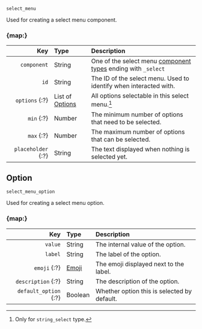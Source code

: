 `select_menu`

Used for creating a select menu component.


### {map:}

|                Key | Type                       | Description                                                                                                        |
|-------------------:|:---------------------------|:-------------------------------------------------------------------------------------------------------------------|
|        `component` | String                     | One of the select menu [component types](/parsabled/components/component.md#component-types) ending with `_select` |
|               `id` | String                     | The ID of the select menu. Used to identify when interacted with.                                                  |
|     `options` {:?} | List of [Options](#option) | All options selectable in this select menu.[^1]                                                                    |
|         `min` {:?} | Number                     | The minimum number of options that need to be selected.                                                            |
|         `max` {:?} | Number                     | The maximum number of options that can be selected.                                                                |
| `placeholder` {:?} | String                     | The text displayed when nothing is selected yet.                                                                   |



## Option

`select_menu_option`

Used for creating a select menu option.


### {map:}

|                   Key | Type                         | Description                                 |
|----------------------:|:-----------------------------|:--------------------------------------------|
|               `value` | String                       | The internal value of the option.           |
|               `label` | String                       | The label of the option.                    |
|          `emoji` {:?} | [Emoji](/parsables/emoji.md) | The emoji displayed next to the label.      |
|    `description` {:?} | String                       | The description of the option.              |
| `default_option` {:?} | Boolean                      | Whether option this is selected by default. |



[^1]: Only for `string_select` type.
